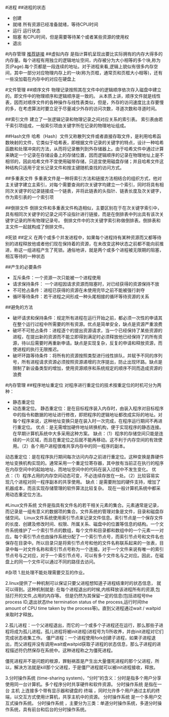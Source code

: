 #进程
##进程的状态
- 创建
- 就绪 所有资源已经准备就绪，等待CPU时间
- 运行 运行状态
- 阻塞 有CPU时间，但是需要等待某个或者某些资源的使用权
- 退出

#内存管理
[推荐链接](http://www.cnblogs.com/CareySon/archive/2012/04/25/2470063.html)
##虚拟内存
是指计算机呈现出要比实际拥有的内存大得多的内存量。每个进程有用独立的逻辑地址空间，内存被分为大小相等的多个块,称为页(Page).每个页都是一段连续的地址。对于进程来看,逻辑上貌似有很多内存空间，其中一部分对应物理内存上的一块(称为页框，通常页和页框大小相等)，还有一些没加载在内存中的对应在硬盘上

#文件管理
##顺序文件
物理记录按照其在文件中的逻辑顺序依次存入磁盘中建立的。即文件中的物理顺序和逻辑顺序是一致的。
从本质上讲，顺序文件就是线性表，因而对顺序文件的各种操作与线性表类似，但是，外存的访问速度比主存要慢的多，在考虑算法时要立足于尽量减少外存的访问次数，寻道次数和寻道时间。

##索引文件
建立了一张逻辑记录和物理记录之间对应关系的索引表。
索引表由若干索引项组成，一般索引项由关键字所在记录的物理地址组成。

##Hash文件
哈希（Hash）文件又称散列文件或者直接存取文件，是利用哈希函数映射的文件，它类似于哈希表，即根据文件记录的关键字的特点，设计一种哈希函数和处理冲突的方法，从而将记录散列到外存储器上。由于哈希文件中通过计算来确定一个记录在存储设备上的存储位置，因而逻辑顺序的记录在物理地址上是不相邻的，因此哈希文件不宜使用磁带存储，只适宜使用磁盘存储；并且哈希文件这种结构只适用于定长记录文件和按主键随机查找的访问方式。

##多重表文件
多重表文件是一种将索引方法和链接方法相结合的组织方式，他对主关键字建立主索引，对每个需要查询的次关键字均建立一个索引，同时将具有相同次关键字的记录链接成一个链表，并将此链表的头指针、链表长度及次关键字，作为索引表的一个索引项

##倒排文件
倒排文件和多重表文件构造相似，主要区别在于在次关键字索引中，具有相同次关键字的记录之间不设指针进行链接，而是在倒排表中列出具有该次关键字记录的所有物理记录号。 倒排文件中的次关键字索引称做倒排表。倒排表和主文件一起就构成了倒排文件。

#死锁
##定义
在两个或多个并发进程中，如果每个进程持有某种资源而又都等待别的进程释放他或者他们现在保持着的资源，在未改变这种状态之前都不能向前推进，称这一组进程产生了死锁。通俗地讲，就是两个或多个进程被无限期的阻塞，相互等待的一种状态

##产生的必要条件
- 互斥条件：一个资源一次只能被一个进程使用
- 请求保持条件： 一个进程因请求资源而阻塞时，对已经获得的资源保持不放
- 不可抢占条件：进程已获得的资源在未使用完毕之前不能被强行剥夺
- 循环等待条件：若干进程之间形成一种头尾相接的循环等待资源的关系

##避免的方法
- 破坏请求和保持条件：规定所有进程在运行开始之前，都必须一次性的申请其在整个运行过程中所需要的所有资源。优点是简单安全，缺点是资源严重浪费
- 破坏不可抢占条件：进程逐个的提出资源请求，当一个已经保持了某些资源的进程，在提出新的资源而不能立即得到满足时必须释放他已经保持了的所有资源，待以后需要时再重新申请。缺点是实现复杂，反复的申请和释放资源，而使进程的执行无限推迟。
- 破坏环路等待条件：将所有的资源按照类型进行线性排队，并赋予不同的序列号，所有进程请求资源必须按照资源递增的次序提出，防止出现环路。缺点是限制了新设备类型的增加，使用资源顺序和系统规定的顺序不同而造成资源的浪费

#内存管理
##程序地址重定位
对程序进行重定位的技术按重定位的时机可分为两种：
- 静态重定位
- 动态重定位。
静态重定位：是在目标程序装入内存时，由装入程序对目标程序中的指令和数据的地址进行修改，即把程序的逻辑地址都改成实际的地址。对每个程序来说，这种地址变换只是在装入时一次完成，在程序运行期间不再进行重定位。 
优点：是无需增加硬件地址转换机构，便于实现程序的静态连接。在早期计算机系统中大多采用这种方案。 
缺点：（1）程序的存储空间只能是连续的一片区域，而且在重定位之后就不能再移动。这不利于内存空间的有效使用。（2）各个用户进程很难共享内存中的同一程序的副本。 

动态重定位：是在程序执行期间每次访问内存之前进行重定位。这种变换是靠硬件地址变换机构实现的。通常采用一个重定位寄存器，其中放有当前正在执行的程序在内存空间中的起始地址，而地址空间中的代码在装入过程中不发生变化。 
优点：（1）程序占用的内存空间动态可变，不必连续存放在一处。（2）比较容易实现几个进程对同一程序副本的共享使用。 
缺点：是需要附加的硬件支持，增加了机器成本，而且实现存储管理的软件算法比较复杂。 
现在一般计算机系统中都采用动态重定位方法。

#Linux文件系统 
文件是指具有文件名的若干相关元素的集合。元素通常是记录，而记录是一组有意义的数据项的集合。文件系统的管理对象是文件，目录和磁盘存储空间。
Linux文件系统使用索引节点来记录文件信息。索引节点是一个保存文件的长度、创建及修改时间、权限、所属关系、磁盘中的位置等信息的结构。一个文件系统维护了一个索引节点的数组，每个文件和目录都和数组中的一个元素一一对应。每个索引节点也由操作系统分配了一个索引节点号，而索引节点号和文件名也保存在目录中。所以目录只是将索引节点号和他的文件名称联系起来的一张表，目录中每一对文件名称和索引节点号称为一个连接。对于一个文件来说有唯一的索引节点号与之对应，对于一个索引节点号，可以有多个文件名与之对应。因此，在磁盘上的同一个文件可以通过不同的路径去访问。


#杂项
1.批处理不能处理需要交互的作业。

2.linux提供了一种机制可以保证只要父进程想知道子进程结束时的状态信息， 就可以得到。这种机制就是: 在每个进程退出的时候,内核释放该进程所有的资源,包括打开的文件,占用的内存等。 但是仍然为其保留一定的信息(包括进程号the process ID,退出状态the termination status of the process,运行时间the amount of CPU time taken by the process等)。直到父进程通过wait / waitpid来取时才释放。

2.孤儿进程：一个父进程退出，而它的一个或多个子进程还在运行，那么那些子进程将成为孤儿进程。孤儿进程将被init进程(进程号为1)所收养，并由init进程对它们完成状态收集工作。
僵尸进程：一个进程使用fork创建子进程，如果子进程退出，而父进程并没有调用wait或waitpid获取子进程的状态信息，那么子进程的进程描述符仍然保存在系统中。这种进程称之为僵死进程。

僵死进程并不是问题的根源，罪魁祸首是产生出大量僵死进程的那个父进程，所以，解决方法就是kill那个父进程，于是僵尸进程就可以被init进程接收，释放。


3.分时操作系统  (time-sharing system)，“分时”的含义：分时是指多个用户分享使用同一台计算机。多个程序分时共享硬件和软件资源。 分时操作系统 是指在一台 主机 上连接多个带有显示器和键盘的 终端 ，同时允许多个用户通过主机的终端，以交互方式使用计算机，共享主机中的资源。 分时操作系统 是一个多用户交互式操作系统。 分时操作系统 ，主要分为三类：单道分时操作系统，多道分时操作系统，具有前台和后台的分时操作系统。



